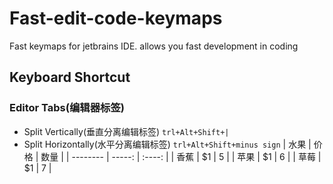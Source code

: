 # Fast-edit-code-keymaps
Fast keymaps for jetbrains IDE. allows you fast development in coding
## Keyboard Shortcut
 ### Editor Tabs(编辑器标签)
  - Split Vertically(垂直分离编辑标签) `trl+Alt+Shift+|`
  - Split Horizontally(水平分离编辑标签) `trl+Alt+Shift+minus sign`
| 水果        | 价格    |  数量  |
    | --------   | -----:   | :----: |
    | 香蕉        | $1      |   5    |
    | 苹果        | $1      |   6    |
    | 草莓        | $1      |   7    |
